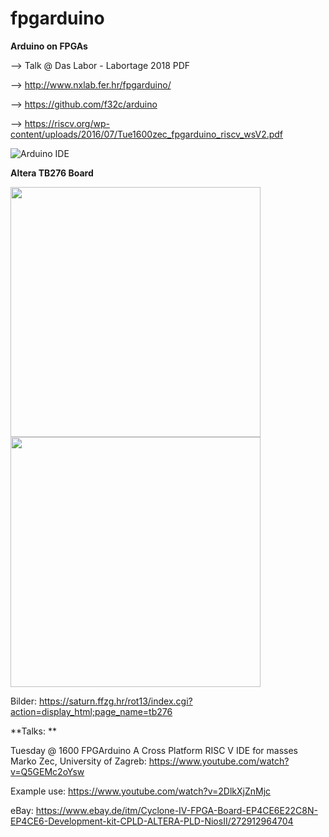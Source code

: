 # fpgarduino
**Arduino on FPGAs**

--> Talk @ Das Labor - Labortage 2018 PDF

--> http://www.nxlab.fer.hr/fpgarduino/

--> https://github.com/f32c/arduino

--> https://riscv.org/wp-content/uploads/2016/07/Tue1600zec_fpgarduino_riscv_wsV2.pdf

![Arduino IDE](http://www.nxlab.fer.hr/fpgarduino/img/fpga_arduino.png)

**Altera TB276 Board** 

<img src="https://saturn.ffzg.hr/rot13/index.cgi/tb276-front.jpg?action=attachments_download;page_name=tb276;id=20160702202319-0-32328" width="400"><img src="https://saturn.ffzg.hr/rot13/index.cgi/tb276-back.jpg?action=attachments_download;page_name=tb276;id=20160702202332-0-15979" width="400">

Bilder: https://saturn.ffzg.hr/rot13/index.cgi?action=display_html;page_name=tb276

**Talks: **

Tuesday @ 1600 FPGArduino A Cross Platform RISC V IDE for masses Marko Zec, University of Zagreb:
https://www.youtube.com/watch?v=Q5GEMc2oYsw

Example use: 
https://www.youtube.com/watch?v=2DlkXjZnMjc

<!-- **Altera TB276 Board** -->
<!-- ![TB276 Board](http://www.nxlab.fer.hr/fpgarduino/img/altera_tb276.jpg) -->

eBay: https://www.ebay.de/itm/Cyclone-IV-FPGA-Board-EP4CE6E22C8N-EP4CE6-Development-kit-CPLD-ALTERA-PLD-NiosII/272912964704
